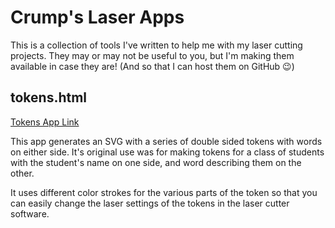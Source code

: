 # Crump's Laser Apps

This is a collection of tools I've written to help me with my laser cutting projects. They may or may not be useful to you, but I'm making them available in case they are! (And so that I can host them on GitHub 😉)

## tokens.html

[Tokens App Link](https://tylercrumpton.github.io/laser-apps/tokens.html)

This app generates an SVG with a series of double sided tokens with words on either side. It's original use was for making tokens for a class of students with the student's name on one side, and word describing them on the other.

It uses different color strokes for the various parts of the token so that you can easily change the laser settings of the tokens in the laser cutter software.
